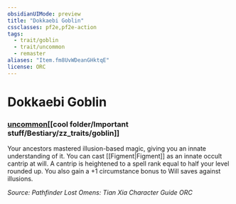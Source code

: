 ```yaml
---
obsidianUIMode: preview
title: "Dokkaebi Goblin"
cssclasses: pf2e,pf2e-action
tags:
  - trait/goblin
  - trait/uncommon
  - remaster
aliases: "Item.fm8UvWDeanGHktqE"
license: ORC
---
```

# Dokkaebi Goblin

### [uncommon](cool%20folder/Important%20stuff/Bestiary/zz_traits/uncommon.md "Uncommon Rarity Trait")[[cool folder/Important stuff/Bestiary/zz_traits/goblin]]






Your ancestors mastered illusion-based magic, giving you an innate understanding of it. You can cast [[Figment|Figment]] as an innate occult cantrip at will. A cantrip is heightened to a spell rank equal to half your level rounded up. You also gain a +1 circumstance bonus to Will saves against illusions.

*Source: Pathfinder Lost Omens: Tian Xia Character Guide*
*ORC*